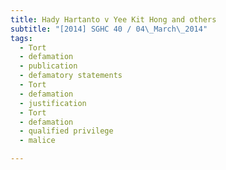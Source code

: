 ```yaml
---
title: Hady Hartanto v Yee Kit Hong and others 
subtitle: "[2014] SGHC 40 / 04\_March\_2014"
tags:
  - Tort
  - defamation
  - publication
  - defamatory statements
  - Tort
  - defamation
  - justification
  - Tort
  - defamation
  - qualified privilege
  - malice

---
```


